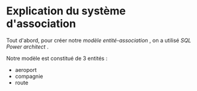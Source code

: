 # Explication du  système d'association

Tout d'abord, pour créer notre  *modèle entité-association* , on a utilisé _SQL_ _Power_ _architect_ .

Notre modèle est constitué de 3 entités :
* aeroport
* compagnie 
* route 

